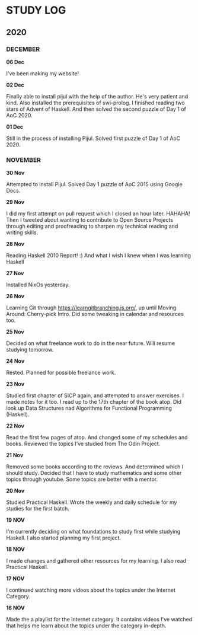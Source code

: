 # STUDY LOG

## 2020

### DECEMBER

**06 Dec**

I've been making my website!

**02 Dec**

Finally able to install pijul with the help of the author. He's very patient and kind. Also installed the prerequisites of swi-prolog. I finished reading two stars of Advent of Haskell. And then solved the second puzzle of Day 1 of AoC 2020. 

**01 Dec**

Still in the process of installing Pijul. Solved first puzzle of Day 1 of AoC 2020.

### NOVEMBER

**30 Nov**

Attempted to install Pijul. Solved Day 1 puzzle of AoC 2015 using Google Docs.

**29 Nov**

I did my first attempt on pull request which I closed an hour later. HAHAHA! Then I tweeted about wanting to contribute to Open Source Projects through editing and proofreading to sharpen my technical reading and writing skills.

**28 Nov**

Reading Haskell 2010 Report! :) And what I wish I knew when I was learning Haskell

**27 Nov**

Installed NixOs yesterday.

**26 Nov**

Learning Git through https://learngitbranching.js.org/, up until Moving Around: Cherry-pick Intro. Did some tweaking in calendar and resources too.

**25 Nov**

Decided on what freelance work to do in the near future. Will resume studying tomorrow.

**24 Nov**

Rested. Planned for possible freelance work.

**23 Nov**

Studied first chapter of SICP again, and attempted to answer exercises. I made notes for it too. I read up to the 17th chapter of the book atop. Did look up Data Structures nad Algorithms for Functional Programming (Haskell). 

**22 Nov**

Read the first few pages of atop. And changed some of my schedules and books. Reviewed the topics I've studied from The Odin Project.

**21 Nov** 

Removed some books according to the reviews. And determined which I should study. Decided that I have to study mathematics and some other topics through youtube. Some topics are better with a mentor.

**20 Nov**

Studied Practical Haskell. Wrote the weekly and daily schedule for my studies for the first batch.

**19 NOV**

I'm currently deciding on what foundations to study first while studying Haskell. I also started planning my first project.

**18 NOV**

I made changes and gathered other resources for my learning. I also read Practical Haskell.

**17 NOV** 

I continued watching more videos about the topics under the Internet Category.

**16 NOV** 

Made the a playlist for the Internet category. It contains videos I've watched that helps me learn about the topics under the category in-depth.
